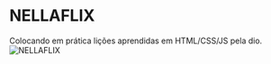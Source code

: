 # NELLAFLIX

Colocando em prática lições aprendidas em HTML/CSS/JS pela dio. 
![NELLAFLIX](https://lucasgonella.github.io/NELLAFLIX/)
